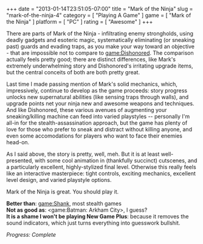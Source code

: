 +++
date = "2013-01-14T23:51:05-07:00"
title = "Mark of the Ninja"
slug = "mark-of-the-ninja-4"
category = [ "Playing A Game" ]
game = [ "Mark of the Ninja" ]
platform = [ "PC" ]
rating = [ "Awesome" ]
+++

There are parts of Mark of the Ninja - infiltrating enemy strongholds, using deadly gadgets and esoteric magic, systematically eliminating (or sneaking past) guards and evading traps, as you make your way toward an objective - that are impossible not to compare to <game:Dishonored>.  The comparison actually feels pretty good; there are distinct differences, like Mark's extremely underwhelming story and Dishonored's irritating upgrade items, but the central conceits of both are both pretty great.

Last time I made passing mention of Mark's solid mechanics, which, impressively, continue to develop as the game proceeds: story progress unlocks new supernatural abilities (like sensing traps through walls), and upgrade points net your ninja new and awesome weapons and techniques.  And like Dishonored, these various avenues of augmenting your sneaking/killing machine can feed into varied playstyles -- personally I'm all-in for the stealth-assassination approach, but the game has plenty of love for those who prefer to sneak and distract without killing anyone, and even some accomodations for players who want to face their enemies head-on.

As I said above, the story is pretty, well, meh.  But it is at least well-presented, with some cool animation in (thankfully succinct) cutscenes, and a particularly excellent, highly-stylized final level.  Otherwise this really feels like an interactive masterpiece: tight controls, exciting mechanics, excellent level design, and varied playstyle options.

Mark of the Ninja is great.  You should play it.

<b>Better than</b>: <game:Shank>, most stealth games  
<b>Not as good as</b>: <game:Batman: Arkham City>, I guess?  
<b>It is a shame I won't be playing New Game Plus</b>: because it removes the sound indicators, which just turns everything into guesswork bullshit.

<i>Progress: Complete</i>